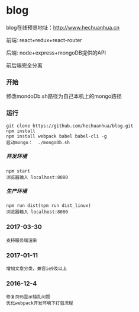 # blog

blog在线预览地址：http://www.hechuanhua.cn

 前端: react+redux+react-router
 
 后端: node+express+mongoDB提供的API
 
 前后端完全分离

### 开始 
修改mondoDb.sh路径为自己本机上的mongo路径

### 运行
    git clone https://github.com/hechuanhua/blog.git
    npm install
    npm install webpack babel babel-cli -g
    启动mongo：  ./mongoDb.sh


##### 开发环境
    npm start
    浏览器输入 localhost:8080

##### 生产环境
    npm run dist(npm run dist_linux)
    浏览器输入 localhost:8080

### 2017-03-30
    支持服务端渲染
### 2017-01-11
    增加文章分类，兼容ie9及以上
### 2016-12-4
    修复页码显示错乱问题
    优化webpack开发环境下打包流程

